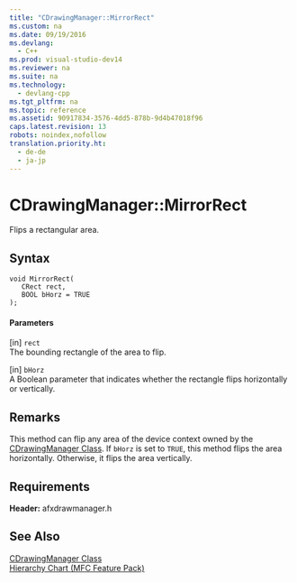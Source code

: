 ```yaml
---
title: "CDrawingManager::MirrorRect"
ms.custom: na
ms.date: 09/19/2016
ms.devlang: 
  - C++
ms.prod: visual-studio-dev14
ms.reviewer: na
ms.suite: na
ms.technology: 
  - devlang-cpp
ms.tgt_pltfrm: na
ms.topic: reference
ms.assetid: 90917834-3576-4dd5-878b-9d4b47018f96
caps.latest.revision: 13
robots: noindex,nofollow
translation.priority.ht: 
  - de-de
  - ja-jp
---
```

# CDrawingManager::MirrorRect
Flips a rectangular area.  
  
## Syntax  
  
```  
void MirrorRect(  
   CRect rect,  
   BOOL bHorz = TRUE  
);  
```  
  
#### Parameters  
 [in] `rect`  
 The bounding rectangle of the area to flip.  
  
 [in] `bHorz`  
 A Boolean parameter that indicates whether the rectangle flips horizontally or vertically.  
  
## Remarks  
 This method can flip any area of the device context owned by the [CDrawingManager Class](../vs140/CDrawingManager-Class.md). If `bHorz` is set to `TRUE`, this method flips the area horizontally. Otherwise, it flips the area vertically.  
  
## Requirements  
 **Header:** afxdrawmanager.h  
  
## See Also  
 [CDrawingManager Class](../vs140/CDrawingManager-Class.md)   
 [Hierarchy Chart (MFC Feature Pack)](../vs140/Hierarchy-Chart.md)